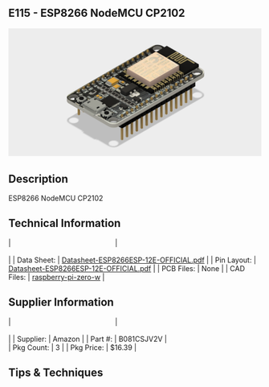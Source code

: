 ## E115 - ESP8266 NodeMCU CP2102

![image](CAD/E115%20-%20wifi-esp8266/ESP8266%20v7.png)

## Description    

ESP8266 NodeMCU CP2102

## Technical Information

| <img height=1 width=200/> | <img width=500/> |
| Data Sheet: | [Datasheet-ESP8266ESP-12E-OFFICIAL.pdf](https://www.etechnophiles.com/wp-content/uploads/2021/11/Datasheet-ESP8266ESP-12E-OFFICIAL.pdf) |
| Pin Layout: | [Datasheet-ESP8266ESP-12E-OFFICIAL.pdf](https://www.etechnophiles.com/wp-content/uploads/2021/11/Datasheet-ESP8266ESP-12E-OFFICIAL.pdf) |
| PCB Files: | None |
| CAD Files: | [raspberry-pi-zero-w](https://github.com/lciscon/IPL-Microlab/tree/main/Components/Elec/CAD/E115%20-%20wifi-esp8266) |

## Supplier Information

| <img height=1 width=200/> | <img width=500/> |
| Supplier: | Amazon |
| Part #: | B081CSJV2V |         
| Pkg Count: | 3 |
| Pkg Price: | $16.39 |

## Tips & Techniques


